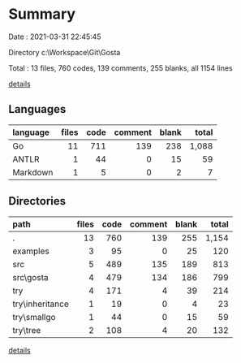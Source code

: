 # Summary

Date : 2021-03-31 22:45:45

Directory c:\Workspace\Git\Gosta

Total : 13 files,  760 codes, 139 comments, 255 blanks, all 1154 lines

[details](details.md)

## Languages
| language | files | code | comment | blank | total |
| :--- | ---: | ---: | ---: | ---: | ---: |
| Go | 11 | 711 | 139 | 238 | 1,088 |
| ANTLR | 1 | 44 | 0 | 15 | 59 |
| Markdown | 1 | 5 | 0 | 2 | 7 |

## Directories
| path | files | code | comment | blank | total |
| :--- | ---: | ---: | ---: | ---: | ---: |
| . | 13 | 760 | 139 | 255 | 1,154 |
| examples | 3 | 95 | 0 | 25 | 120 |
| src | 5 | 489 | 135 | 189 | 813 |
| src\gosta | 4 | 479 | 134 | 186 | 799 |
| try | 4 | 171 | 4 | 39 | 214 |
| try\inheritance | 1 | 19 | 0 | 4 | 23 |
| try\smallgo | 1 | 44 | 0 | 15 | 59 |
| try\tree | 2 | 108 | 4 | 20 | 132 |

[details](details.md)